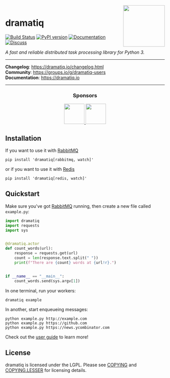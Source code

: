 <img src="https://dramatiq.io/_static/logo.png" align="right" width="131" />

# dramatiq

[![Build Status](https://github.com/Bogdanp/dramatiq/workflows/CI/badge.svg)](https://github.com/Bogdanp/dramatiq/actions?query=workflow%3A%22CI%22)
[![PyPI version](https://badge.fury.io/py/dramatiq.svg)](https://badge.fury.io/py/dramatiq)
[![Documentation](https://img.shields.io/badge/doc-latest-brightgreen.svg)](http://dramatiq.io)
[![Discuss](https://img.shields.io/badge/discuss-online-orange.svg)](https://groups.io/g/dramatiq-users)

*A fast and reliable distributed task processing library for Python 3.*

<hr/>

**Changelog**: https://dramatiq.io/changelog.html <br/>
**Community**: https://groups.io/g/dramatiq-users <br/>
**Documentation**: https://dramatiq.io <br/>

<hr/>

<h3 align="center">Sponsors</h3>

<p align="center" dir="auto">
  <a href="https://franz.defn.io" target="_blank">
    <img width="64px" src="docs/source/_static/franz-logo.png" />
  </a>
  <a href="https://podcatcher.defn.io" target="_blank">
    <img width="64px" src="docs/source/_static/podcatcher-logo.png" />
  </a>
</p>


## Installation

If you want to use it with [RabbitMQ]

    pip install 'dramatiq[rabbitmq, watch]'

or if you want to use it with [Redis]

    pip install 'dramatiq[redis, watch]'


## Quickstart

Make sure you've got [RabbitMQ] running, then create a new file called
`example.py`:

``` python
import dramatiq
import requests
import sys


@dramatiq.actor
def count_words(url):
    response = requests.get(url)
    count = len(response.text.split(" "))
    print(f"There are {count} words at {url!r}.")


if __name__ == "__main__":
    count_words.send(sys.argv[1])
```

In one terminal, run your workers:

    dramatiq example

In another, start enqueueing messages:

    python example.py http://example.com
    python example.py https://github.com
    python example.py https://news.ycombinator.com

Check out the [user guide] to learn more!


## License

dramatiq is licensed under the LGPL.  Please see [COPYING] and
[COPYING.LESSER] for licensing details.


[COPYING.LESSER]: https://github.com/Bogdanp/dramatiq/blob/master/COPYING.LESSER
[COPYING]: https://github.com/Bogdanp/dramatiq/blob/master/COPYING
[RabbitMQ]: https://www.rabbitmq.com/
[Redis]: https://redis.io
[user guide]: https://dramatiq.io/guide.html
